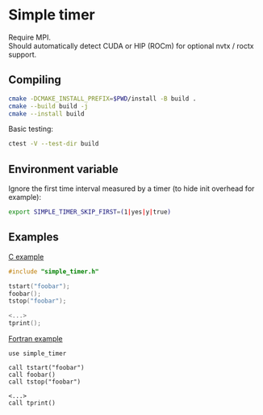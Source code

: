 # Simple timer

Require MPI.  
Should automatically detect CUDA or HIP (ROCm) for optional nvtx / roctx support.

## Compiling

```bash
cmake -DCMAKE_INSTALL_PREFIX=$PWD/install -B build .
cmake --build build -j
cmake --install build
```

Basic testing:
```bash
ctest -V --test-dir build
```

## Environment variable

Ignore the first time interval measured by a timer (to hide init overhead for
example):

```bash
export SIMPLE_TIMER_SKIP_FIRST=(1|yes|y|true)
```

## Examples

[C example](main.c)

```C
#include "simple_timer.h"

tstart("foobar");
foobar();
tstop("foobar");

<...>
tprint();
```

[Fortran example](main.f90)

```Fortran
use simple_timer

call tstart("foobar")
call foobar()
call tstop("foobar")

<...>
call tprint()
```

